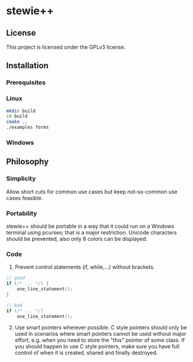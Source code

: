 # stewie++

## License
This project is licensed under the GPLv3 license.

## Installation ##
### Prerequisites ###

### Linux ###
```bash
mkdir build
cd build
cmake ..
./examples forms
```

### Windows ###


## Philosophy ##

### Simplicity ###
Allow short cuts for common use cases but keep not-so-common use cases
feasible.

### Portability ###
stewie++ should be portable in a way that it could run on a Windows terminal
using pcurses; that is a major restriction. Unicode characters should be
prevented, also only 8 colors can be displayed.

### Code ###

1. Prevent control statements (if, while,...) without brackets.

```C++
// good
if (/* ... */) {
	one_line_statement();
}

// bad
if (/* ... */)
	one_line_statement();
```

2. Use smart pointers wherever possible. C style pointers should only be
used in scenarios where smart pointers cannot be used without major effort,
e.g. when you need to store the "this" pointer of some class.
If you should happen to use C style pointers, make sure you have full control
of when it is created, shared and finally destroyed.
